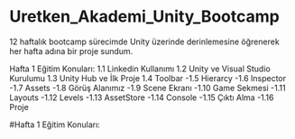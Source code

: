 # Uretken_Akademi_Unity_Bootcamp
12 haftalık bootcamp sürecimde Unity üzerinde derinlemesine öğrenerek her hafta adına bir proje sundum.

Hafta 1 Eğitim Konuları:
1.1 Linkedin Kullanımı
1.2 Unity ve Visual Studio Kurulumu
1.3 Unity Hub ve İlk Proje
1.4 Toolbar
-1.5 Hierarcy
-1.6 Inspector
-1.7 Assets
-1.8 Görüş Alanımız
-1.9 Scene Ekranı
-1.10 Game Sekmesi
-1.11 Layouts
-1.12 Levels
-1.13 AssetStore
-1.14 Console
-1.15 Çıktı Alma
-1.16 Proje


#Hafta 1 Eğitim Konuları:


